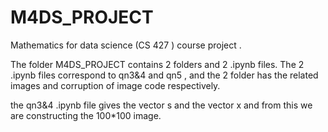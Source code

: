 # M4DS_PROJECT

Mathematics for data science (CS 427 ) course project .

The folder M4DS_PROJECT contains 2 folders and 2 .ipynb files. The 2 .ipynb files correspond to qn3&4 and qn5 , and the 2 folder has the related images and corruption of image code respectively.

the qn3&4 .ipynb file gives the vector s and the vector x and from this we are constructing the 100*100 image.
